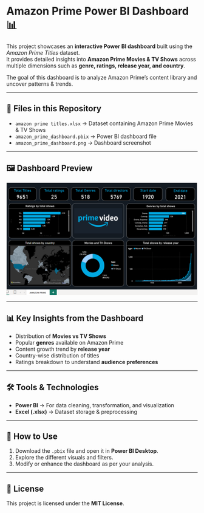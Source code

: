# Amazon Prime Power BI Dashboard 📊

This project showcases an **interactive Power BI dashboard** built using the *Amazon Prime Titles* dataset.  
It provides detailed insights into **Amazon Prime Movies & TV Shows** across multiple dimensions such as **genre, ratings, release year, and country**.  

The goal of this dashboard is to analyze Amazon Prime’s content library and uncover patterns & trends.

---

## 📂 Files in this Repository
- `amazon prime titles.xlsx` → Dataset containing Amazon Prime Movies & TV Shows  
- `amazon_prime_dashboard.pbix` → Power BI dashboard file  
- `amazon_prime_dashboard.png` → Dashboard screenshot  

---

## 🖼 Dashboard Preview
![Amazon Prime Dashboard](amazon_prime_dashboard.png)

---

## 📊 Key Insights from the Dashboard
- Distribution of **Movies vs TV Shows**  
- Popular **genres** available on Amazon Prime  
- Content growth trend by **release year**  
- Country-wise distribution of titles  
- Ratings breakdown to understand **audience preferences**  

---

## 🛠 Tools & Technologies
- **Power BI** → For data cleaning, transformation, and visualization  
- **Excel (.xlsx)** → Dataset storage & preprocessing  

---

## 🚀 How to Use
1. Download the `.pbix` file and open it in **Power BI Desktop**.  
2. Explore the different visuals and filters.  
3. Modify or enhance the dashboard as per your analysis.  

---

## 📜 License
This project is licensed under the **MIT License**.
